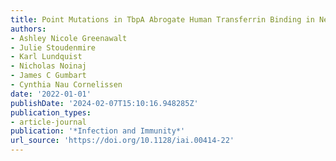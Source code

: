 ```yaml
---
title: Point Mutations in TbpA Abrogate Human Transferrin Binding in Neisseria gonorrhoeae
authors:
- Ashley Nicole Greenawalt
- Julie Stoudenmire
- Karl Lundquist
- Nicholas Noinaj
- James C Gumbart
- Cynthia Nau Cornelissen
date: '2022-01-01'
publishDate: '2024-02-07T15:10:16.948285Z'
publication_types:
- article-journal
publication: '*Infection and Immunity*'
url_source: 'https://doi.org/10.1128/iai.00414-22'
---
```

